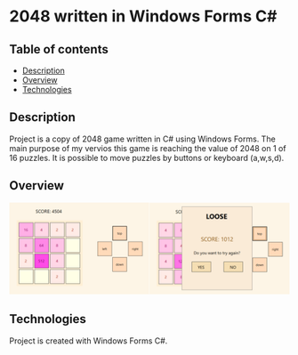 # 2048 written in Windows Forms C#
## Table of contents
* [Description](#description)
* [Overview](#overview)
* [Technologies](#technologies)

## Description
Project is a copy of 2048 game written in C# using Windows Forms.
The main purpose of my vervios this game is reaching the value of 2048 on 1 of 16 puzzles. It is possible to move puzzles by buttons or keyboard (a,w,s,d).

## Overview
![Game overview](./images/2048_game.png)

## Technologies
Project is created with Windows Forms C#.
